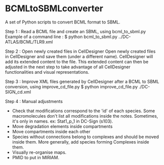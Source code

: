 # BCMLtoSBMLconverter
A set of Python scripts to convert BCML format to SBML.

Step 1 : Read a BCML file and create an SBML, using bcml_to_sbml.py
Example of a command line :
$ python bcml_to_sbml.py ../DC-ATLAS/BCML/TLR9.xml

Step 2 : Open newly created files in CellDesigner
Open newly created files in CellDesigner and save them (under a different name). CellDesigner will add its extended content to the file. This extended content can then be adjusted in the next step to take advantage of all CellDesigner functionalities and visual representations.

Step 3 : Improve XML files generated by CellDesigner after a BCML to SBML conversion, using improve_cd_file.py
$ python improve_cd_file.py ./DC-SIGN_cd.xml

Step 4 : Manual adjustments
- Check that modifications correspond to the 'id' of each species. Some macromolecules don't list all modifications inside the notes. Sometimes, it's only in names. ex: Stat1_p_1 in DC-Sign (s103).
- Move degradation elements inside compartments
- Move compartments inside each other
- Species without connections belong to complexes and should be moved inside them. More generally, add species forming Complexes inside them.
- Visually re-organise maps.
- PMID to put in MIRIAM.

